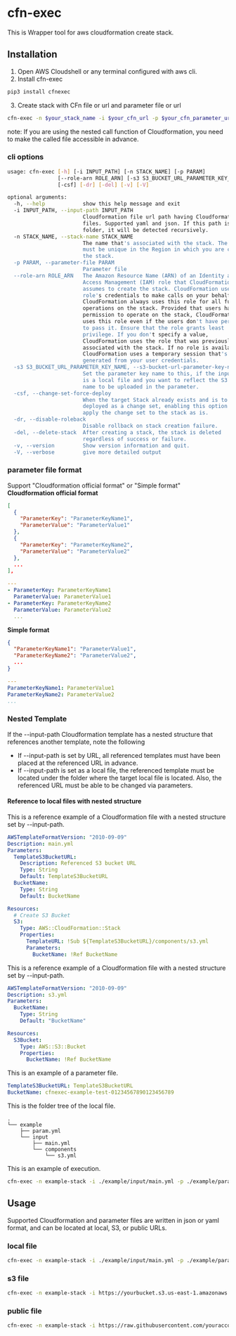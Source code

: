 # cfn-exec

This is Wrapper tool for aws cloudformation create stack.

## Installation

1. Open AWS Cloudshell or any terminal configured with aws cli.
2. Install cfn-exec
```sh
pip3 install cfnexec
```
3. Create stack with CFn file or url and parameter file or url
```sh
cfn-exec -n $your_stack_name -i $your_cfn_url -p $your_cfn_parameter_url 
```
note: If you are using the nested call function of Cloudformation, you need to make the called file accessible in advance.

### cli options

```sh
usage: cfn-exec [-h] [-i INPUT_PATH] [-n STACK_NAME] [-p PARAM]
                [--role-arn ROLE_ARN] [-s3 S3_BUCKET_URL_PARAMETER_KEY_NAME]
                [-csf] [-dr] [-del] [-v] [-V]

optional arguments:
  -h, --help            show this help message and exit
  -i INPUT_PATH, --input-path INPUT_PATH
                        Cloudformation file url path having Cloudformation
                        files. Supported yaml and json. If this path is a
                        folder, it will be detected recursively.
  -n STACK_NAME, --stack-name STACK_NAME
                        The name that's associated with the stack. The name
                        must be unique in the Region in which you are creating
                        the stack.
  -p PARAM, --parameter-file PARAM
                        Parameter file
  --role-arn ROLE_ARN   The Amazon Resource Name (ARN) of an Identity and
                        Access Management (IAM) role that CloudFormation
                        assumes to create the stack. CloudFormation uses the
                        role's credentials to make calls on your behalf.
                        CloudFormation always uses this role for all future
                        operations on the stack. Provided that users have
                        permission to operate on the stack, CloudFormation
                        uses this role even if the users don't have permission
                        to pass it. Ensure that the role grants least
                        privilege. If you don't specify a value,
                        CloudFormation uses the role that was previously
                        associated with the stack. If no role is available,
                        CloudFormation uses a temporary session that's
                        generated from your user credentials.
  -s3 S3_BUCKET_URL_PARAMETER_KEY_NAME, --s3-bucket-url-parameter-key-name S3_BUCKET_URL_PARAMETER_KEY_NAME
                        Set the parameter key name to this, if the input path
                        is a local file and you want to reflect the S3 bucket
                        name to be uploaded in the parameter.
  -csf, --change-set-force-deploy
                        When the target Stack already exists and is to be
                        deployed as a change set, enabling this option will
                        apply the change set to the stack as is.
  -dr, --disable-roleback
                        Disable rollback on stack creation failure.
  -del, --delete-stack  After creating a stack, the stack is deleted
                        regardless of success or failure.
  -v, --version         Show version information and quit.
  -V, --verbose         give more detailed output
```

### parameter file format

Support "Cloudformation official format" or "Simple format"
**Cloudformation official format**
```json
[
  {
    "ParameterKey": "ParameterKeyName1",
    "ParameterValue": "ParameterValue1"
  },
  {
    "ParameterKey": "ParameterKeyName2",
    "ParameterValue": "ParameterValue2"
  },
  ...
],
```
```yaml
---
- ParameterKey: ParameterKeyName1
  ParameterValue: ParameterValue1
- ParameterKey: ParameterKeyName2
  ParameterValue: ParameterValue2
  ...
```
**Simple format**
```json
{
  "ParameterKeyName1": "ParameterValue1",
  "ParameterKeyName2": "ParameterValue2",
  ...
}
```
```yaml
---
ParameterKeyName1: ParameterValue1
ParameterKeyName2: ParameterValue2
...
```

### Nested Template

If the --input-path Cloudformation template has a nested structure that references another template, note the following
* If --input-path is set by URL, all referenced templates must have been placed at the referenced URL in advance.
* If --input-path is set as a local file, the referenced template must be located under the folder where the target local file is located. Also, the referenced URL must be able to be changed via parameters.

#### Reference to local files with nested structure

This is a reference example of a Cloudformation file with a nested structure set by --input-path.
```yaml
AWSTemplateFormatVersion: "2010-09-09"
Description: main.yml
Parameters: 
  TemplateS3BucketURL:
    Description: Referenced S3 bucket URL
    Type: String
    Default: TemplateS3BucketURL
  BucketName:
    Type: String
    Default: BucketName

Resources:
  # Create S3 Bucket
  S3:
    Type: AWS::CloudFormation::Stack
    Properties:
      TemplateURL: !Sub ${TemplateS3BucketURL}/components/s3.yml
      Parameters:
        BucketName: !Ref BucketName
```

This is a reference example of a Cloudformation file with a nested structure set by --input-path.
```yaml
AWSTemplateFormatVersion: "2010-09-09"
Description: s3.yml
Parameters:
  BucketName:
    Type: String
    Default: "BucketName"

Resources:
  S3Bucket:
    Type: AWS::S3::Bucket
    Properties:
      BucketName: !Ref BucketName
```

This is an example of a parameter file.
```yaml
TemplateS3BucketURL: TemplateS3BucketURL
BucketName: cfnexec-example-test-01234567890123456789
```

This is the folder tree of the local file.
```
.
└── example
    ├── param.yml
    └── input
        ├── main.yml
        └── components
            └── s3.yml
```

This is an example of execution.
```sh
cfn-exec -n example-stack -i ./example/input/main.yml -p ./example/param.yml -s3 TemplateS3BucketURL
```

## Usage

Supported Cloudformation and parameter files are written in json or yaml format, and can be located at local, S3, or public URLs.

### local file
```sh
cfn-exec -n example-stack -i ./example/input/main.yml -p ./example/param.yml
```

### s3 file
```sh
cfn-exec -n example-stack -i https://yourbucket.s3.us-east-1.amazonaws.com/main.yml -p https://yourbucket.s3.us-east-1.amazonaws.com/param.yml
```

### public file
```sh
cfn-exec -n example-stack -i https://raw.githubusercontent.com/youraccount/yourrepo/main/input/main.yml -p https://raw.githubusercontent.com/youraccount/yourrepo/main/param.yml
```
